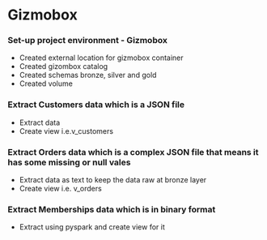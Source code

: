 # Gizmobox
### Set-up project environment - Gizmobox
- Created external location for gizmobox container
- Created gizombox catalog
- Created schemas bronze, silver and gold 
- Created volume
### Extract Customers data which is a JSON file
- Extract data
- Create view i.e.v_customers 
### Extract Orders data which is a complex JSON file that means it has some missing or null vales
- Extract data as text to keep the data raw at bronze layer
- Create view i.e. v_orders
### Extract Memberships data which is in binary format
- Extract using pyspark and create view for it